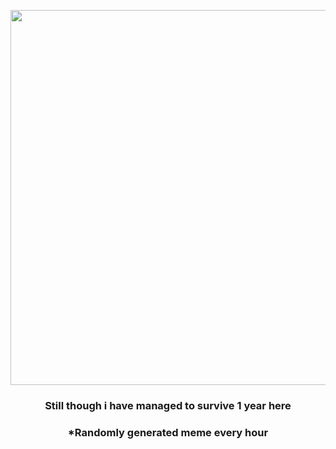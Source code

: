 <p align="center">
        <img src="https://i.redd.it/bkzfx7vistx81.jpg" width="600" height="600">
        </p>
        <h3 align="center">Still though i have managed to survive 1 year here</h3>
        <h3 align="center">*Randomly generated meme every hour</h3>
    